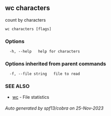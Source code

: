 ## wc characters

count by characters

```
wc characters [flags]
```

### Options

```
  -h, --help   help for characters
```

### Options inherited from parent commands

```
  -f, --file string   file to read
```

### SEE ALSO

* [wc](wc.md)	 - File statistics

###### Auto generated by spf13/cobra on 25-Nov-2023
